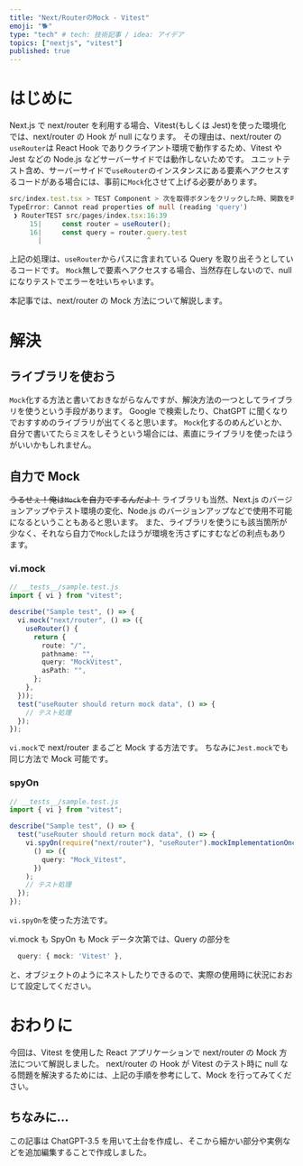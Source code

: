 ```yaml
---
title: "Next/RouterのMock - Vitest"
emoji: "🐕"
type: "tech" # tech: 技術記事 / idea: アイデア
topics: ["nextjs", "vitest"]
published: true
---
```


# はじめに

Next.js で next/router を利用する場合、Vitest(もしくは Jest)を使った環境化では、next/router の Hook が null になります。
その理由は、next/router の`useRouter`は React Hook でありクライアント環境で動作するため、Vitest や Jest などの Node.js などサーバーサイドでは動作しないためです。
ユニットテスト含め、サーバーサイドで`useRouter`のインスタンスにある要素へアクセスするコードがある場合には、事前に`Mock`化させて上げる必要があります。

```ts
src/index.test.tsx > TEST Component > 次を取得ボタンをクリックした時、関数を呼び出せているか
TypeError: Cannot read properties of null (reading 'query')
 ❯ RouterTEST src/pages/index.tsx:16:39
     15|     const router = useRouter();
     16|     const query = router.query.test
       |                          ^
```

上記の処理は、`useRouter`からパスに含まれている Query を取り出そうとしているコードです。
`Mock`無しで要素へアクセスする場合、当然存在しないので、null になりテストでエラーを吐いちゃいます。

本記事では、next/router の Mock 方法について解説します。

# 解決

## ライブラリを使おう

`Mock`化する方法と書いておきながらなんですが、解決方法の一つとしてライブラリを使うという手段があります。
Google で検索したり、ChatGPT に聞くなりでおすすめのライブラリが出てくると思います。
`Mock`化するのめんどいとか、自分で書いてたらミスをしそうという場合には、素直にライブラリを使ったほうがいいかもしれません。

## 自力で Mock

~~うるせぇ！俺は`Mock`を自力でするんだよ！~~
ライブラリも当然、Next.js のバージョンアップやテスト環境の変化、Node.js のバージョンアップなどで使用不可能になるということもあると思います。
また、ライブラリを使うにも該当箇所が少なく、それなら自力で`Mock`したほうが環境を汚さずにすむなどの利点もあります。

### vi.mock

```ts
// __tests__/sample.test.js
import { vi } from "vitest";

describe("Sample test", () => {
  vi.mock("next/router", () => ({
    useRouter() {
      return {
        route: "/",
        pathname: "",
        query: "MockVitest",
        asPath: "",
      };
    },
  }));
  test("useRouter should return mock data", () => {
    // テスト処理
  });
});
```

`vi.mock`で next/router まるごと Mock する方法です。
ちなみに`Jest.mock`でも同じ方法で Mock 可能です。

### spyOn

```ts
// __tests__/sample.test.js
import { vi } from "vitest";

describe("Sample test", () => {
  test("useRouter should return mock data", () => {
    vi.spyOn(require("next/router"), "useRouter").mockImplementationOnce(
      () => ({
        query: "Mock_Vitest",
      })
    );
    // テスト処理
  });
});
```

`vi.spyOn`を使った方法です。

vi.mock も SpyOn も Mock データ次第では、Query の部分を

```ts
  query: { mock: 'Vitest' },
```

と、オブジェクトのようにネストしたりできるので、実際の使用時に状況におおじて設定してください。

# おわりに

今回は、Vitest を使用した React アプリケーションで next/router の Mock 方法について解説しました。
next/router の Hook が Vitest のテスト時に null なる問題を解決するためには、上記の手順を参考にして、Mock を行ってみてください。

## ちなみに…

この記事は ChatGPT-3.5 を用いて土台を作成し、そこから細かい部分や実例などを追加編集することで作成しました。
